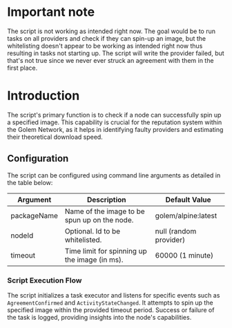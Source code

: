 
# Important note
The script is not working as intended right now. The goal would be to run tasks on all providers and check if they can spin-up an image, but the whitelisting doesn't appear to be working as intended right now thus resulting in tasks not starting up. The script will write the provider failed, but that's not true since we never ever struck an agreement with them in the first place.

# Introduction

The script's primary function is to check if a node can successfully spin up a specified image. This capability is crucial for the reputation system within the Golem Network, as it helps in identifying faulty providers and estimating their theoretical download speed.

## Configuration

The script can be configured using command line arguments as detailed in the table below:

| Argument    | Description                                   | Default Value          |
| ----------- | --------------------------------------------- | ---------------------- |
| packageName | Name of the image to be spun up on the node.  | golem/alpine:latest    |
| nodeId      | Optional. Id to be whitelisted.               | null (random provider) |
| timeout     | Time limit for spinning up the image (in ms). | 60000 (1 minute)       |

### Script Execution Flow

The script initializes a task executor and listens for specific events such as `AgreementConfirmed` and `ActivityStateChanged`.
It attempts to spin up the specified image within the provided timeout period.
Success or failure of the task is logged, providing insights into the node's capabilities.
